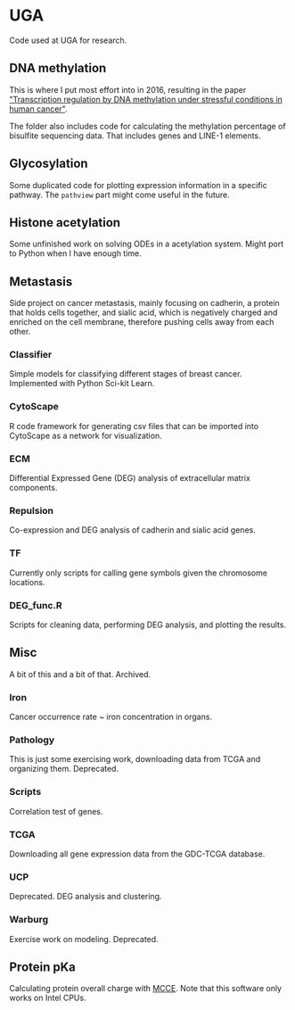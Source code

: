 # UGA
Code used at UGA for research.

## DNA methylation
This is where I put most effort into in 2016, resulting in the paper ["Transcription regulation by DNA methylation under stressful conditions in human cancer"](https://link.springer.com/article/10.1007/s40484-017-0129-y).

The folder also includes code for calculating the methylation percentage of bisulfite sequencing data. That includes genes and LINE-1 elements.

## Glycosylation
Some duplicated code for plotting expression information in a specific pathway. The `pathview` part might come useful in the future.

## Histone acetylation
Some unfinished work on solving ODEs in a acetylation system. Might port to Python when I have enough time.

## Metastasis
Side project on cancer metastasis, mainly focusing on cadherin, a protein that holds cells together, and sialic acid, which is negatively charged and enriched on the cell membrane, therefore pushing cells away from each other.

### Classifier
Simple models for classifying different stages of breast cancer. Implemented with Python Sci-kit Learn.

### CytoScape
R code framework for generating csv files that can be imported into CytoScape as a network for visualization.

### ECM
Differential Expressed Gene (DEG) analysis of extracellular matrix components.

### Repulsion
Co-expression and DEG analysis of cadherin and sialic acid genes.

### TF
Currently only scripts for calling gene symbols given the chromosome locations.

### DEG_func.R
Scripts for cleaning data, performing DEG analysis, and plotting the results.

## Misc
A bit of this and a bit of that. Archived.

### Iron
Cancer occurrence rate ~ iron concentration in organs.

### Pathology
This is just some exercising work, downloading data from TCGA and organizing them. Deprecated.

### Scripts
Correlation test of genes.

### TCGA
Downloading all gene expression data from the GDC-TCGA database.

### UCP
Deprecated. DEG analysis and clustering.

### Warburg
Exercise work on modeling. Deprecated.

## Protein pKa
Calculating protein overall charge with [MCCE](http://www.sci.ccny.cuny.edu/~mcce/index.php). Note that this software only works on Intel CPUs. 
